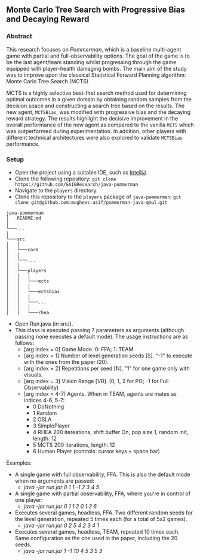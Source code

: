 ## Monte Carlo Tree Search with Progressive Bias and Decaying Reward

### Abstract

This research focuses on _Pommerman_, which is a baseline multi-agent game with partial and full-observability options. The goal of the game is to be the last agent/team standing whilst progressing through the game equipped with player-health damaging bombs. The main aim of the study was to improve upon the classical Statistical Forward Planning algorithm: Monte Carlo Tree Search (MCTS). 

MCTS is a highly selective best-first search method used for determining optimal outcomes in a given domain by obtaining random samples from the decision space and constructing a search tree based on the results. The new agent, `MCTSBias`, was modified with progressive bias and the decaying reward strategy. The results highlight the decisive improvement in the overall performance of the new agent as compared to the vanilla `MCTS` which was outperformed during experimentation. In addition, other players with different technical architectures were also explored to validate `MCTSBias` performance.

### Setup

* Open the project using a suitable IDE, such as [IntelliJ](https://www.jetbrains.com/idea/).
* Clone the following repository: `git clone https://github.com/GAIGResearch/java-pommerman`
* Navigate to the `players` directory.
* Clone this repository to the `players` package of `java-pommerman`: `git clone git@github.com:mughees-asif/pommerman-java-qmul.git`   
```
java-pommerman
│   README.md  
│   
└───...
│   
└───src
│   │   
│   └───core 
│   │   
│   └───...
│   │                   
│   └───players
│   │   │    
│   │   └───mcts
│   │   │    
│   │   └───mctsbias
│   │   │   
│   │   └───...
│   │   │    
│   |   └───rhea
```

* Open Run.java (in src/). 
* This class is executed passing 7 parameters as arguments (although passing none executes a default mode). The usage instructions are as follows:
	* \[arg index = 0\] Game Mode. 0: FFA; 1: TEAM <br>
	* \[arg index = 1\] Number of level generation seeds \[S\]. "-1" to execute with the ones from the paper (20). <br>
	* \[arg index = 2\] Repetitions per seed \[N\]. "1" for one game only with visuals. <br>
	* \[arg index = 3\] Vision Range \[VR\]. (0, 1, 2 for PO; -1 for Full Observability)<br>
	* \[arg index = 4-7\] Agents. When in TEAM, agents are mates as indices 4-6, 5-7: <br>
		* 0 DoNothing <br>
		* 1 Random <br>
		* 2 OSLA <br>
		* 3 SimplePlayer <br>
		* 4 RHEA 200 itereations, shift buffer On, pop size 1, random init, length: 12 <br>
		* 5 MCTS 200 iterations, length: 12 <br>
		* 6 Human Player (controls: cursor keys + space bar)  <br>


Examples: 
 * A single game with full observability, FFA. This is also the default mode when no arguments are passed:
 	* *java -jar run.jar 0 1 1 -1 2 3 4 5*
 * A single game with partial observability, FFA, where you're in control of one player:
 	* *java -jar run.jar 0 1 1 2 0 1 2 6*
 * Executes several games, headless, FFA. Two different random seeds for the level generation, repeated 5 times each (for a total of 5x2 games). 
 	* *java -jar run.jar 0 2 5 4 2 3 4 1* 
 * Executes several games, headless, TEAM, repeated 10 times each. Same configuration as the one used in the paper, including the 20 seeds.
 	* *java -jar run.jar 1 -1 10 4 5 3 5 3* 



